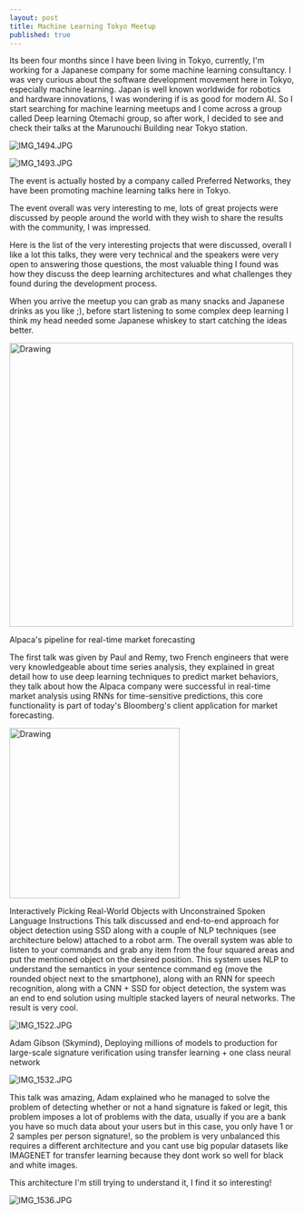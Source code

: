 ```yaml
---
layout: post
title: Machine Learning Tokyo Meetup
published: true
---
```


Its been four months since I have been living in Tokyo, currently, I'm working for a Japanese company for some machine learning consultancy. I was very curious about the software development movement here in Tokyo, especially machine learning. Japan is well known worldwide for robotics and hardware innovations, I was wondering if is as good for modern AI. So I start searching for machine learning meetups and I come across a group called Deep learning Otemachi group, so after work, I decided to see and check their talks at the Marunouchi Building near Tokyo station.

![IMG_1494.JPG](../images/IMG_1494.JPG)

![IMG_1493.JPG](../images/IMG_1493.JPG)


The event is actually hosted by a company called Preferred Networks, they have been promoting machine learning talks here in Tokyo.

The event overall was very interesting to me, lots of great projects were discussed by people around the world with they wish to share the results with the community, I was impressed.

Here is the list of the very interesting projects that were discussed, overall I like a lot this talks, they were very technical and the speakers were very open to answering those questions, the most valuable thing I found was how they discuss the deep learning architectures and what challenges they found during the development process.

When you arrive the meetup you can grab as many snacks and Japanese drinks as you like ;), before start listening to some complex deep learning I think my head needed some Japanese whiskey to start catching the ideas better.

<img src="../images/IMG_1496.JPG" alt="Drawing" style="width: 500px;"/>

Alpaca's pipeline for real-time market forecasting

The first talk was given by Paul and Remy, two French engineers that were very knowledgeable about time series analysis, they explained in great detail  how to use deep learning techniques to predict market behaviors, they talk about how the Alpaca company were successful in real-time market analysis using RNNs for time-sensitive predictions, this core functionality is part of today's Bloomberg's client application for market forecasting.


<img src="../images/IMG_1508.JPG" alt="Drawing" style="width: 300px;"/>


Interactively Picking Real-World Objects with Unconstrained Spoken Language Instructions
This talk discussed and end-to-end approach for object detection using SSD along with a couple of NLP techniques (see architecture below) attached to a robot arm. The overall system was able to listen to your commands and grab any item from the four squared areas and put the mentioned object on the desired position. This system uses NLP to understand the semantics in your sentence command eg (move the rounded object next to the smartphone), along with an RNN for speech recognition, along with a CNN + SSD for object detection, the system was an end to end solution using multiple stacked layers of neural networks. The result is very cool.

![IMG_1522.JPG](../images/IMG_1522.JPG)




Adam Gibson (Skymind), Deploying millions of models to production for large-scale signature verification using transfer learning + one class neural network

![IMG_1532.JPG](../images/IMG_1532.JPG)

This talk was amazing, Adam explained who he managed to solve the problem of detecting whether or not a hand signature is faked or legit, this problem imposes a lot of problems with the data, usually if you are a bank you have so much data about your users but in this case, you only have 1 or 2 samples per person signature!, so the problem is very unbalanced this requires a different architecture and you cant use big popular datasets like IMAGENET for transfer learning because they dont work so well for black and white images.



This architecture I'm still trying to understand it, I find it so interesting!

![IMG_1536.JPG](../images/IMG_1536.JPG)




